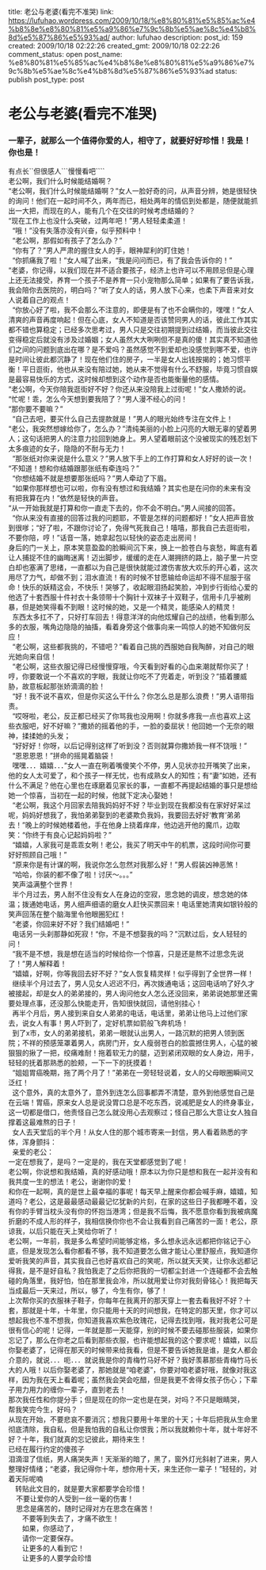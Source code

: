 title: 老公与老婆(看完不准哭)
link: https://lufuhao.wordpress.com/2009/10/18/%e8%80%81%e5%85%ac%e4%b8%8e%e8%80%81%e5%a9%86%e7%9c%8b%e5%ae%8c%e4%b8%8d%e5%87%86%e5%93%ad/
author: lufuhao
description: 
post_id: 159
created: 2009/10/18 02:22:26
created_gmt: 2009/10/18 02:22:26
comment_status: open
post_name: %e8%80%81%e5%85%ac%e4%b8%8e%e8%80%81%e5%a9%86%e7%9c%8b%e5%ae%8c%e4%b8%8d%e5%87%86%e5%93%ad
status: publish
post_type: post

# 老公与老婆(看完不准哭)

### 一辈子，就那么一个值得你爱的人，相守了，就要好好珍惜！我是！你也是！   
有点长``但很感人```慢慢看吧````   
老公啊，我们什么时候能结婚啊？   
“老公啊，我们什么时候能结婚啊？”女人一脸好奇的问，从声音分辨，她是很轻快的询问！他们在一起时间不久，两年而已，相处两年的情侣到处都是，随便就能抓出一大把，而现在的人，能有几个在交往的时候考虑结婚的？   
“现在工作上也没什么突破，过两年吧！”男人轻轻柔柔道！   
  “哦！”没有失落亦没有兴奋，似乎预料中！   
  “老公啊，那假如有孩子了怎么办？”   
  “你有了？”男人严肃的握住女人的手，眼神犀利的盯住她！   
  “你抓痛我了啦！”女人喊了出来，“我是问问而已，有了我会告诉你的！”   
“老婆，你记得，以我们现在并不适合要孩子，经济上也许可以不用顾忌但是心理上还无法接受，养育一个孩子不是养育一只小宠物那么简单；如果有了要告诉我，我会陪你去医院的，明白吗？”听了女人的话，男人放下心来，也柔下声音来对女人说着自己的观点！   
  “你放心好了啦，我不会那么不注意的，即便是有了也不会瞒你的，嘿嘿！”女人清爽的声音再度响起！但在心底，女人不知道是否该赞同男人的话，彼此工作其实都不错也算稳定；已经多次思考过，男人只是交往初期提到过结婚，而当彼此交往变得稳定后就没有涉及过婚姻；女人虽然大大咧咧但不是真的傻！其实真不知道他们之间的问题到底出在哪？是不爱吗？虽然感觉不到爱却也没感觉到哪不爱，也许是时间让彼此都沉静了！现在他们住的房子，一半是女人出钱按揭的；她习惯平衡！平日逛街，他也从来没有陪过她，她从来不觉得有什么不舒服，毕竟习惯自娱是最容易快乐的方式，这时候却想到这个动作是否也能衡量他的感情。   
“老公啊，今天你陪我逛街好不好？你还从来没陪我上过街呢！”女人撒娇的说。   
“忙呢！乖，怎么今天想到要我陪了？”男人漫不经心的问！   
“那你要不要嘛？”   
  “自己去吧，要买什么自己去提款就是！”男人的眼光始终专注在文件上！   
“老公，我突然想嫁给你了，怎么办？”清纯美丽的小脸上闪亮的大眼无辜的望着男人；这句话把男人的注意力拉回到她身上。男人望着眼前这个没被现实的残忍划下太多痕迹的女子，隐隐的不耐与无力！   
  “那张纸对你来说是什么意义？”男人放下手上的工作打算和女人好好的谈一次！   
“不知道！想和你结婚跟那张纸有牵连吗？”   
  “你想结婚不就是想要那张纸吗？”男人牵动了下眉。   
  “如果你那样想也可以啦，你有没有想过和我结婚？其实也是在问你的未来有没有把我算在内！”依然是轻快的声音。   
“从一开始我就是打算和你一直走下去的，你不会不明白。”男人间接的回答。   
  “你从来没有直接的回答过我的问题耶，不管是怎样的问题都好！”女人把声音放到很嗲；“好了啦，不跟你讨论了，免得气死我自己！嘻嘻，那我自己去逛街啦，不要你陪，哼！”话音一落，她拿起包以轻快的姿态走出房间！   
身后的门一关上，原本笑意盈盈的脸瞬间沉下来，换上一脸苍白与哀愁，眸底有着让人捕捉不住的幽晦迷离！迈出脚步，缓缓的走在人潮拥挤的路上，脑子里一片空白却也塞满了思绪，一直都以为自己是很快就能过渡伤害放大欢乐的开心着，这次用尽了力气，却做不到；泪水直流！有的时候不甘愿输给命运却不得不屈服于宿命！快乐的妖精这会，不快乐！哭够了，收起眼泪扬起笑脸，冲到步行街给心爱的他选了十套西服十件衬衣十条领带十个胸针十双袜子十双鞋子，信用卡几乎被刷暴，但是她笑得看不到眼！这时候的她，又是一个精灵，能感染人的精灵！   
  东西太多扛不了，只好打车回去！得意洋洋的向他炫耀自己的战绩，他看到那么多的衣服，嘴角边隐隐的抽搐，看着身旁这个做事向来一鸣惊人的她不知做何反应！   
  “老公啊，这些都我挑的，不错吧？”看着自己挑的西服她自我陶醉，对自己的眼光她向来自信！   
  “老公啊，这些衣服记得已经慢慢穿哦，今天看到好看的心血来潮就帮你买了！哼，你要敢说一个不喜欢的字眼，我就让你吃不了兜着走，听到没？”插着腰威胁，故意板起那张娇滴滴的脸！   
  “好！我不说不喜欢，但是你买这么干什么？你怎么总是那么浪费！”男人语带指责。   
  “哎呀啦，老公，反正都已经买了你骂我也没用啊！你就多疼我一点也喜欢上这些衣服吧，好不好嘛？”撒娇的摇着他的手，一脸的委屈状！他回她一个无奈的眼神，揉揉她的头发；   
  “好好好！你呀，以后记得别这样了听到没？否则就算你撒娇我一样不饶哦！”   
  “恩恩恩恩！”拼命的摇晃着脑袋！   
  嘿嘿．．．嬉嬉．．．”女人一直在咧着嘴傻笑个不停，男人见状亦拉开嘴笑了出来，他的女人太可爱了，和个孩子一样无忧，也有成熟女人的知性；有“妻”如她，还有什么不满足？他在心里也在琢磨着见家长的事，一直都不再提起结婚的事只是想给她一个惊喜，当初在一起的时候，他就下定决心娶她！   
  “老公啊，我这个月回家去陪我妈妈好不好？毕业到现在我都没有在家好好呆过呢，妈妈好想我了，我怕弟弟娶到的老婆欺负我妈，我要回去好好‘教育’弟弟去！”晚上的时候她楼着他，手在他身上挠着痒痒，他边逃开他的魔爪，边取笑：“你终于有良心记起妈妈啦？”   
  “嬉嬉，人家我可是乖乖女咧！老公，我买了明天中午的机票，这段时间你可要好好照顾自己哦！”   
  “原来你是有计谋的啊，我说你怎么忽然对我那么好！”男人假装凶神恶煞！   
  “哈哈，你装的都不像了啦！讨厌～。。。”   
  笑声溢满整个世界！   
  半个月过去，男人耐不住没有女人在身边的空寂，思念她的调皮，想念她的体温；拨通她电话，男人细声细语的磨女人赶快买票回来！电话里她清爽如银铃般的笑声回荡在整个脑海里令他眼圈犯红！   
  “老婆，你回来好不好？我们结婚吧！”   
  电话另一头刹那静如死寂！“你，不是不想娶我的吗？”沉默过后，女人轻轻的问！   
  “我不是不想，我是想在适当的时候给你一个惊喜，只是还是熬不过思念先说了！”男人解释着！   
  “嬉嬉，好啊，你等我回去好不好？”女人恢复精灵样！似乎得到了全世界一样！   
  继续半个月过去了，男人见女人迟迟不归，再次拨通电话；这回电话响了好久才被接起，却是女人的弟弟接的，男人询问他女人怎么还没回来，弟弟说她那里还需要处理点事，还没那么快能走开，告知很快就回，请他别挂心！   
  再半个月后，男人接到来自女人弟弟的电话，电话里，弟弟让他马上过他们家去，说女人有事！男人吓到了，定好机票如箭般飞奔机场！   
  到了x市，女人的弟弟接机，弟弟一眼就认出男人，一路沉默的把男人领到医院；不祥的预感笼罩着男人，病房门开，女人瘦弱苍白的脸震撼住男人，心猛的被狠狠的揪了一把，绞痛难耐！拖着软无力的腿，迈到紧闭双眼的女人身边，用手，轻轻的抚着那熟悉的脸颊，一下一下的抚摸着！   
  “姐姐胃癌晚期，拖了两个月了！”弟弟在一旁轻轻说着，女人的父母眼圈瞬间又泛红！   
  这个意外，真的太意外了，意外到连怎么回事都弄不清楚，意外到他感觉自己是在云端！胃癌，原来女人总是说没胃口总是不吃东西，说减肥是女人的终身事业，这一切都是借口，他责怪自己怎么就没用心去观察过；怪自己那么大意让女人独自撑着这最难熬的日子！   
  女人去天堂后的半个月！从女人住的那个城市寄来一封信，男人看着熟悉的字体，浑身颤抖：   
  亲爱的老公：   
一定在想我了，是吗？一定是的，我在天堂都感觉到了呢！   
老公啊，你说想和我结婚，真的好感动哦！原本以为你只是想和我在一起并没有和我共度一生的想法！老公，谢谢你的爱！   
和你在一起啊，真的是世上最幸福的事呢！每天早上醒来你都会喊手麻，嬉嬉，知道吗？老公，这是最最感动最最记忆犹新的片刻，在家的这些日子我都睡不着，没有你的手臂当枕头没有你的怀抱当港湾；但是我不后悔，我不愿意你看到我被病魔折磨的不成人形的样子，我相信换你你也不会让我看到自己痛苦的一面！老公，原谅我，以后只能在天上笑给你听了！   
老公啊，一年前，我是多么希望时间能够定格，多么想永远永远都把你铭记于心底，但是发现怎么看你都看不够，我不知道要怎么做才能让心里舒服点，我知道你爱听我笑的声音，其实我自己也好喜欢自己的笑呢，所以就天天笑，让你永远都记得我，是不是好自私？我怕我走了之后你把我的一切都尘封进一个连碰都不会去触碰的角落里，我好怕，怕在那里我会冷，所以就用爱让你对我刻骨铭心！我把每天当成最后一天来过，所以，够了，今生有你，够了！   
上次帮你买的衣服袜子鞋子，你每年在我离开的那天穿上一套去看我好不好？十套，那就是十年，十年里，你只能用十天的时间想我，在特定的那天里，你才可以想起我也不准不想我，你知道我喜欢紫色玫瑰花，记得去找到哦，我对我老公可是很有信心的呢！记得，一年就是那一天能穿，别的时候不要去碰那些服装，如果你忘记了，那么在你老之后看到那些衣服，也许能想起我的这个要求呢！嬉嬉，以后你娶老婆了，记得在那天的时候带来给我看，但是不要告诉她我是谁，是女人都会介意的，就说．．．呃．．．就说我是你的青梅竹马好不好？我好羡慕那些青梅竹马长大的人哦！以后你娶老婆了，那她就是“咱老婆”，你要对咱老婆好哦，就像对我这样，因为我在天上看着呢；虽然我会哭会吃醋，但是我更不舍得女孩子伤心；下辈子用力用力的缠你一辈子，直到老去！    
那次我任性和你提分手；但是现在的你一定也是在哭，对吗？不只是眼睛哭，    
帮我笑完今生，好吗？   
从现在开始，不要悲哀不要消沉；想我只要用十年里的十天；十年后把我从生命里彻底清除，我自私，但是我怕我的自私让你恨我；所以我就赖你十年，就十年好不好？十年，我们就真的忘记彼此，期待来生！   
已经在履行约定的傻孩子   
泪滴湿了信纸，男人痛哭失声！天渐渐的暗了，黑了，窗外灯光斜射了进来，男人整理好情绪；“老婆，我记得你十年，想你用十天，来生还你一辈子！”轻轻的，对着天际呢喃   
　转贴此文目的，就是要大家都要学会珍惜！   
    不要让爱你的人受到一丝一毫的伤害！   
    思念是痛苦的，随时记得对方在思念在痛苦！   
　　不要等到失去了，才痛不欲生！   
　　如果，你感动了，   
　　请你一定要保存。   
　　让更多的人看到它！   
　　让更多的人要学会珍惜